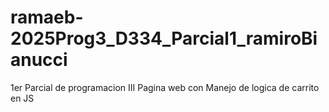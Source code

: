 # ramaeb-2025Prog3_D334_Parcial1_ramiroBianucci
1er Parcial de programacion III Pagina web con Manejo de logica de carrito en JS

